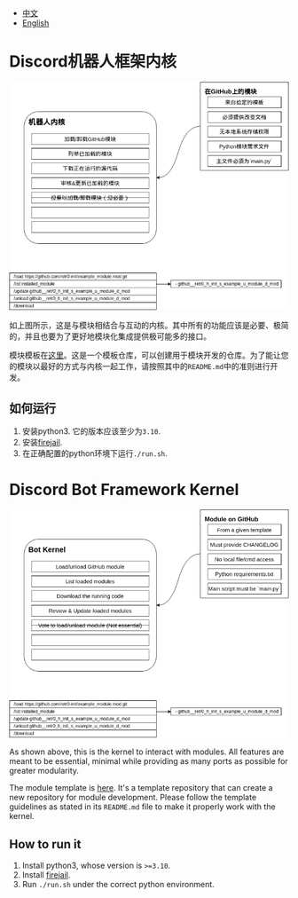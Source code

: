 - [中文](#Discord机器人框架内核)
- [English](#Discord-Bot-Framework-Kernel)

# Discord机器人框架内核
![doc/discord-bot-framework.drawio.png](https://github.com/retr0-init/discord-bot-framework-doc/blob/master/discord-bot-framework.drawio.png)

如上图所示，这是与模块相结合与互动的内核。其中所有的功能应该是必要、极简的，并且也要为了更好地模块化集成提供极可能多的接口。

模块模板在[这里](https://github.com/retr0-init/Discord-Bot-Framework-Module-Template.git)。这是一个模板仓库，可以创建用于模块开发的仓库。为了能让您的模块以最好的方式与内核一起工作，请按照其中的`README.md`中的准则进行开发。

## 如何运行
1. 安装python3. 它的版本应该至少为`3.10`.
2. 安装[firejail](https://github.com/netblue30/firejail).
3. 在正确配置的python环境下运行`./run.sh`.

# Discord Bot Framework Kernel
![doc/discord-bot-framework-en.drawio.png](https://github.com/retr0-init/discord-bot-framework-doc/blob/master/discord-bot-framework-en.drawio.png)

As shown above, this is the kernel to interact with modules. All features are meant to be essential, minimal while providing as many ports as possible for greater modularity.

The module template is [here](https://github.com/retr0-init/Discord-Bot-Framework-Module-Template.git). It's a template repository that can create a new repository for module development. Please follow the template guidelines as stated in its `README.md` file to make it properly work with the kernel.

## How to run it
1. Install python3, whose version is `>=3.10`.
2. Install [firejail](https://github.com/netblue30/firejail).
3. Run `./run.sh` under the correct python environment.